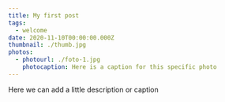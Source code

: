 ```yaml
---
title: My first post
tags:
  - welcome
date: 2020-11-10T00:00:00.000Z
thumbnail: ./thumb.jpg
photos:
  - photourl: ./foto-1.jpg
    photocaption: Here is a caption for this specific photo
---
```

Here we can add a little description or caption
